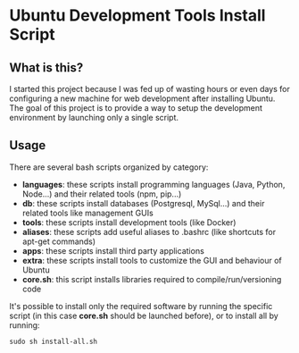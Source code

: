# Ubuntu Development Tools Install Script

## What is this?
I started this project because I was fed up of wasting hours or even days for configuring a new machine for web development after installing Ubuntu.
The goal of this project is to provide a way to setup the development environment by launching only a single script.

## Usage
There are several bash scripts organized by category:

- **languages**: these scripts install programming languages (Java, Python, Node...) and their related tools (npm, pip...)
- **db**: these scripts install databases (Postgresql, MySql...) and their related tools like management GUIs
- **tools**: these scripts install development tools (like Docker)
- **aliases**: these scripts add useful aliases to .bashrc (like shortcuts for apt-get commands)
- **apps**: these scripts install third party applications
- **extra**: these scripts install tools to customize the GUI and behaviour of Ubuntu
- **core.sh**: this script installs libraries required to compile/run/versioning code

It's possible to install only the required software by running the specific script (in this case **core.sh** should be launched before), or to install all by running:

`sudo sh install-all.sh`
